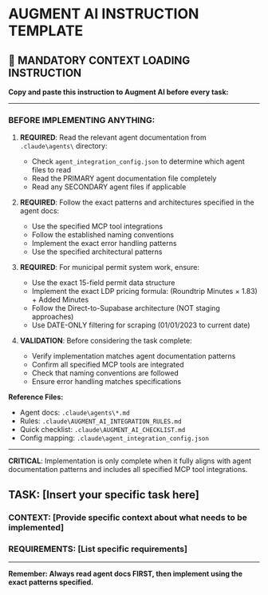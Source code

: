 # AUGMENT AI INSTRUCTION TEMPLATE

## 🚨 MANDATORY CONTEXT LOADING INSTRUCTION

**Copy and paste this instruction to Augment AI before every task:**

---

### BEFORE IMPLEMENTING ANYTHING:

1. **REQUIRED**: Read the relevant agent documentation from `.claude\agents\` directory:
   - Check `agent_integration_config.json` to determine which agent files to read
   - Read the PRIMARY agent documentation file completely
   - Read any SECONDARY agent files if applicable

2. **REQUIRED**: Follow the exact patterns and architectures specified in the agent docs:
   - Use the specified MCP tool integrations
   - Follow the established naming conventions  
   - Implement the exact error handling patterns
   - Use the specified architectural patterns

3. **REQUIRED**: For municipal permit system work, ensure:
   - Use the exact 15-field permit data structure
   - Implement the exact LDP pricing formula: (Roundtrip Minutes × 1.83) + Added Minutes
   - Follow the Direct-to-Supabase architecture (NOT staging approaches)
   - Use DATE-ONLY filtering for scraping (01/01/2023 to current date)

4. **VALIDATION**: Before considering the task complete:
   - Verify implementation matches agent documentation patterns
   - Confirm all specified MCP tools are integrated
   - Check that naming conventions are followed
   - Ensure error handling matches specifications

**Reference Files:**
- Agent docs: `.claude\agents\*.md`
- Rules: `.claude\AUGMENT_AI_INTEGRATION_RULES.md`
- Quick checklist: `.claude\AUGMENT_AI_CHECKLIST.md`
- Config mapping: `.claude\agent_integration_config.json`

---

**CRITICAL**: Implementation is only complete when it fully aligns with agent documentation patterns and includes all specified MCP tool integrations.

## TASK: [Insert your specific task here]

### CONTEXT: [Provide specific context about what needs to be implemented]

### REQUIREMENTS: [List specific requirements]

---

**Remember: Always read agent docs FIRST, then implement using the exact patterns specified.**